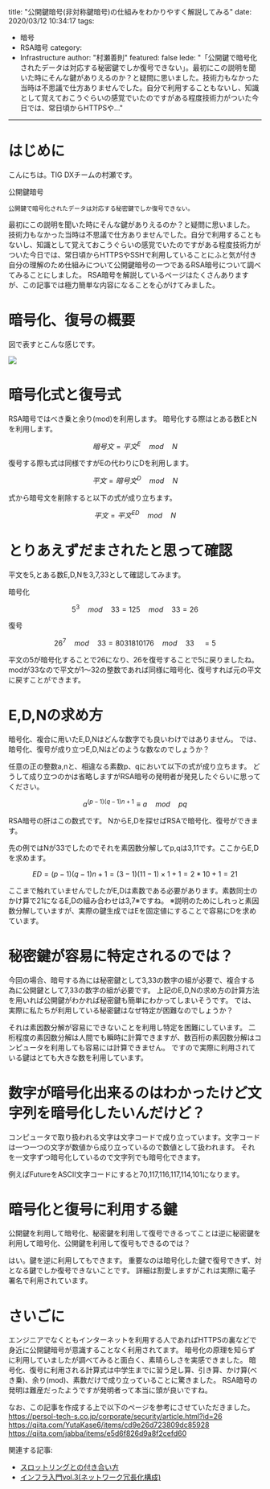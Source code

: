 title: "公開鍵暗号(非対称鍵暗号)の仕組みをわかりやすく解説してみる"
date: 2020/03/12 10:34:17
tags:
  - 暗号
  - RSA暗号
category:
  - Infrastructure
author: "村瀬善則"
featured: false
lede: "「公開鍵で暗号化されたデータは対応する秘密鍵でしか復号できない」。最初にこの説明を聞いた時にそんな鍵がありえるのか？と疑問に思いました。技術力もなかった当時は不思議で仕方ありませんでした。自分で利用することもないし、知識として覚えておこうぐらいの感覚でいたのですがある程度技術力がついた今日では、常日頃からHTTPSや..."
---

# はじめに

こんにちは。TIG DXチームの村瀬です。


公開鍵暗号

```
公開鍵で暗号化されたデータは対応する秘密鍵でしか復号できない。
```

最初にこの説明を聞いた時にそんな鍵がありえるのか？と疑問に思いました。
技術力もなかった当時は不思議で仕方ありませんでした。自分で利用することもないし、知識として覚えておこうぐらいの感覚でいたのですがある程度技術力がついた今日では、常日頃からHTTPSやSSHで利用していることにふと気が付き自分の理解のため仕組みについて公開鍵暗号の一つであるRSA暗号について調べてみることにしました。
RSA暗号を解説しているページはたくさんありますが、この記事では極力簡単な内容になることを心がけてみました。


# 暗号化、復号の概要

図で表すとこんな感じです。

<img src="/images/20200312/photo_20200312_01.png" class="img-middle-size">


# 暗号化式と復号式

RSA暗号ではべき乗と余り(mod)を利用します。
暗号化する際はとある数EとNを利用します。

$$暗号文=平文^E \quad mod \quad N$$

復号する際も式は同様ですがEの代わりにDを利用します。


$$平文=暗号文^D \quad mod \quad N$$

式から暗号文を削除すると以下の式が成り立ちます。


$$平文=平文^{ED} \quad mod \quad N$$

# とりあえずだまされたと思って確認

平文を5,とある数E,D,Nを3,7,33として確認してみます。

暗号化

$$5^3 \quad mod \quad 33 = 125 \quad mod \quad 33 = 26$$

復号

$$26^7 \quad mod \quad 33 = 8031810176 \quad mod \quad 33\quad = 5$$

平文の5が暗号化することで26になり、26を復号することで5に戻りましたね。
modが33なので平文が1～32の整数であれば同様に暗号化、復号すれば元の平文に戻すことができます。

# E,D,Nの求め方

暗号化、複合に用いたE,D,Nはどんな数字でも良いわけではありません。
では、暗号化、復号が成り立つE,D,Nはどのような数なのでしょうか？

任意の正の整数a,nと、相違なる素数p、qにおいて以下の式が成り立ちます。
どうして成り立つのかは省略しますがRSA暗号の発明者が発見したぐらいに思ってください。

$$a^{(p−1)(q−1)n+1} ≡ a \quad mod \quad pq$$

RSA暗号の肝はこの数式です。
NからE,Dを探せばRSAで暗号化、復号ができます。

先の例ではNが33でしたのでそれを素因数分解してp,qは3,11です。ここからE,Dを求めます。

$$ED = (p−1)(q−1)n+1=(3-1)(11-1)×1+1=2*10+1 =21$$


ここまで触れていませんでしたがE,Dは素数である必要があります。素数同士のかけ算で21になるE,Dの組み合わせは3,7※ですね。
※説明のためにしれっと素因数分解していますが、実際の鍵生成ではEを固定値にすることで容易にDを求めています。

# 秘密鍵が容易に特定されるのでは？

今回の場合、暗号する為には秘密鍵として3,33の数字の組が必要で、複合する為に公開鍵として7,33の数字の組が必要です。
上記のE,D,Nの求め方の計算方法を用いれば公開鍵がわかれば秘密鍵も簡単にわかってしまいそうです。
では、実際に私たちが利用している秘密鍵はなぜ特定が困難なのでしょうか？

それは素因数分解が容易にできないことを利用し特定を困難にしています。
二桁程度の素因数分解は人間でも瞬時に計算できますが、数百桁の素因数分解はコンピュータを利用しても容易には計算できません。
ですので実際に利用されている鍵はとても大きな数を利用しています。

# 数字が暗号化出来るのはわかったけど文字列を暗号化したいんだけど？

コンピュータで取り扱われる文字は文字コードで成り立っています。文字コードは一つ一つの文字が数値から成り立っているので数値として扱われます。
それを一文字ずつ暗号化しているので文字列でも暗号化できます。

例えばFutureをASCII文字コードにすると70,117,116,117,114,101になります。

# 暗号化と復号に利用する鍵

公開鍵を利用して暗号化、秘密鍵を利用して復号できるってことは逆に秘密鍵を利用して暗号化、公開鍵を利用して復号もできるのでは？

はい。鍵を逆に利用してもできます。
重要なのは暗号化した鍵で復号できず、対となる鍵でしか復号できないことです。
詳細は割愛しますがこれは実際に電子署名で利用されています。

# さいごに
エンジニアでなくともインターネットを利用する人であればHTTPSの裏などで身近に公開鍵暗号が意識することなく利用されてます。
暗号化の原理を知らずに利用していましたが調べてみると面白く、素晴らしさを実感できました。
暗号化、復号に利用される計算式は中学生までに習う足し算、引き算、かけ算(べき乗)、余り(mod)、素数だけで成り立っていることに驚きました。
RSA暗号の発明は難産だったようですが発明者って本当に頭が良いですね。


なお、この記事を作成する上で以下のページを参考にさせていただきました。
https://persol-tech-s.co.jp/corporate/security/article.html?id=26
https://qiita.com/YutaKase6/items/cd9e26d723809dc85928
https://qiita.com/jabba/items/e5d6f826d9a8f2cefd60


関連する記事:

* [スロットリングとの付き合い方](https://future-architect.github.io/articles/20200121/)
* [インフラ入門vol.3(ネットワーク冗長化構成)](https://future-architect.github.io/articles/20191107/)
